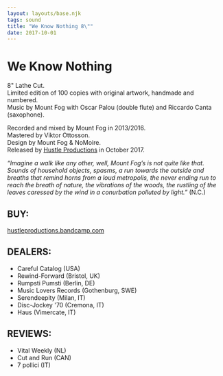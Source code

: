 ```yaml
---
layout: layouts/base.njk
tags: sound
title: "We Know Nothing 8\""
date: 2017-10-01
---
```

# We Know Nothing

8" Lathe Cut.  
Limited edition of 100 copies with original artwork, handmade and numbered.  
Music by Mount Fog with Oscar Palou (double flute) and Riccardo Canta (saxophone).

Recorded and mixed by Mount Fog in 2013/2016.  
Mastered by Viktor Ottosson.  
Design by Mount Fog & NoMoire.  
Released by [Hustle Productions](https://hustleproductions.bandcamp.com) in October 2017.

_“Imagine a walk like any other, well, Mount Fog’s is not quite like that. Sounds of household objects, spasms, a run towards the outside and breaths that remind horns from a loud metropolis, the never ending run to reach the breath of nature, the vibrations of the woods, the rustling of the leaves caressed by the wind in a conurbation polluted by light.”_ (N.C.)

## BUY:

[hustleproductions.bandcamp.com](https://hustleproductions.bandcamp.com/releases)

## DEALERS:

- Careful Catalog (USA)
- Rewind-Forward (Bristol, UK)
- Rumpsti Pumsti (Berlin, DE)
- Music Lovers Records (Gothenburg, SWE)
- Serendeepity (Milan, IT)
- Disc-Jockey '70 (Cremona, IT)
- Haus (Vimercate, IT)

## REVIEWS:

- Vital Weekly (NL)
- Cut and Run (CAN)
- 7 pollici (IT)